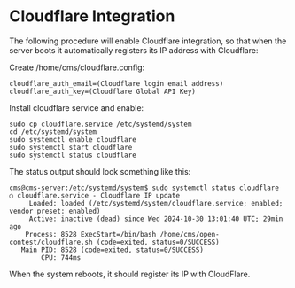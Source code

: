 # Cloudflare Integration

The following procedure will enable Cloudflare integration, so that when the server boots
it automatically registers its IP address with Cloudflare:

Create /home/cms/cloudflare.config:

```
cloudflare_auth_email=(Cloudflare login email address)
cloudflare_auth_key=(Cloudflare Global API Key)
```

Install cloudflare service and enable:

```
sudo cp cloudflare.service /etc/systemd/system
cd /etc/systemd/system
sudo systemctl enable cloudflare
sudo systemctl start cloudflare
sudo systemctl status cloudflare
```

The status output should look something like this:

```
cms@cms-server:/etc/systemd/system$ sudo systemctl status cloudflare
○ cloudflare.service - Cloudflare IP update
     Loaded: loaded (/etc/systemd/system/cloudflare.service; enabled; vendor preset: enabled)
     Active: inactive (dead) since Wed 2024-10-30 13:01:40 UTC; 29min ago
    Process: 8528 ExecStart=/bin/bash /home/cms/open-contest/cloudflare.sh (code=exited, status=0/SUCCESS)
   Main PID: 8528 (code=exited, status=0/SUCCESS)
        CPU: 744ms
```

When the system reboots, it should register its IP with
CloudFlare.
